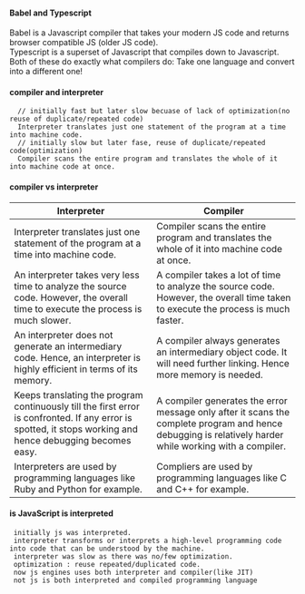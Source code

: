 #### Babel and Typescript

Babel is a Javascript compiler that takes your modern JS code and returns browser compatible JS (older JS code).  
Typescript is a superset of Javascript that compiles down to Javascript.  
Both of these do exactly what compilers do: Take one language and convert into a different one!

#### compiler and interpreter
      
      // initially fast but later slow becuase of lack of optimization(no reuse of duplicate/repeated code)
      Interpreter translates just one statement of the program at a time into machine code.	
      // initially slow but later fase, reuse of duplicate/repeated code(optimization)
      Compiler scans the entire program and translates the whole of it into machine code at once.


#### compiler vs interpreter

| Interpreter      | Compiler |
| ----------- | ----------- |
| Interpreter translates just one statement of the program at a time into machine code.      | Compiler scans the entire program and translates the whole of it into machine code at once.       |
| An interpreter takes very less time to analyze the source code. However, the overall time to execute the process is much slower.	| A compiler takes a lot of time to analyze the source code. However, the overall time taken to execute the process is much faster. |
| An interpreter does not generate an intermediary code. Hence, an interpreter is highly efficient in terms of its memory. |	A compiler always generates an intermediary object code. It will need further linking. Hence more memory is needed. |
| Keeps translating the program continuously till the first error is confronted. If any error is spotted, it stops working and hence debugging becomes easy.	| A compiler generates the error message only after it scans the complete program and hence debugging is relatively harder while working with a compiler. |
| Interpreters are used by programming languages like Ruby and Python for example.	| Compliers are used by programming languages like C and C++ for example. |


#### is JavaScript is interpreted

     initially js was interpreted.
     interpreter transforms or interprets a high-level programming code into code that can be understood by the machine.
     interpreter was slow as there was no/few optimization.
     optimization : reuse repeated/duplicated code.
     now js engines uses both interpreter and compiler(like JIT)
     not js is both interpreted and compiled programming language
